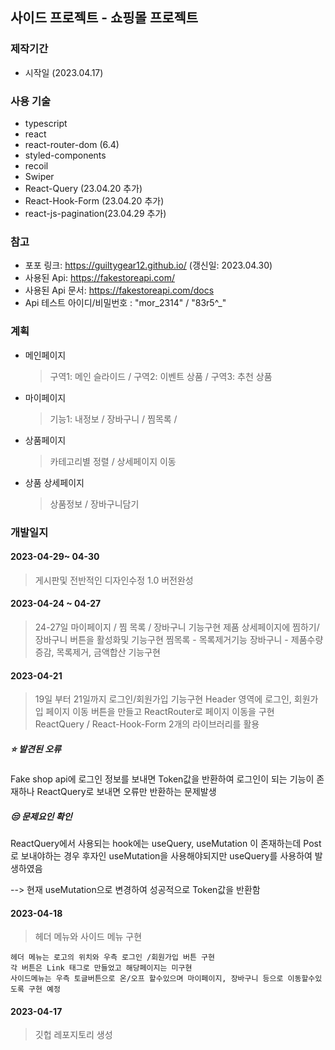 ## 사이드 프로젝트 - 쇼핑몰 프로젝트

### 제작기간

-   시작일 (2023.04.17)

### 사용 기술

-   typescript
-   react
-   react-router-dom (6.4)
-   styled-components
-   recoil
-   Swiper
-   React-Query (23.04.20 추가)
-   React-Hook-Form (23.04.20 추가)
-   react-js-pagination(23.04.29 추가)

### 참고

-   포포 링크: https://guiltygear12.github.io/ (갱신일: 2023.04.30)
-   사용된 Api: https://fakestoreapi.com/
-   사용된 Api 문서: https://fakestoreapi.com/docs
-   Api 테스트 아이디/비밀번호 : "mor_2314" / "83r5^\_"

### 계획

-   메인페이지
    > 구역1: 메인 슬라이드 / 구역2: 이벤트 상품 / 구역3: 추천 상품
-   마이페이지
    > 기능1: 내정보 / 장바구니 / 찜목록 /
-   상품페이지
    > 카테고리별 정렬 / 상세페이지 이동
-   상품 상세페이지
    > 상품정보 / 장바구니담기

### 개발일지

#### 2023-04-29~ 04-30

> 게시판및 전반적인 디자인수정
> 1.0 버전완성

#### 2023-04-24 ~ 04-27

> 24-27일 마이페이지 / 찜 목록 / 장바구니 기능구현
> 제품 상세페이지에 찜하기/장바구니 버튼을 활성화및 기능구현
> 찜목록 - 목록제거기능
> 장바구니 - 제품수량증감, 목록제거, 금액합산 기능구현

#### 2023-04-21

> 19일 부터 21일까지 로그인/회원가입 기능구현
> Header 영역에 로그인, 회원가입 페이지 이동 버튼을 만들고 ReactRouter로 페이지 이동을 구현
> ReactQuery / React-Hook-Form 2개의 라이브러리를 활용

##### ⭐ 발견된 오류

Fake shop api에 로그인 정보를 보내면 Token값을 반환하여 로그인이 되는 기능이 존재하나
ReactQuery로 보내면 오류만 반환하는 문제발생

##### 😒 문제요인 확인

ReactQuery에서 사용되는 hook에는 useQuery, useMutation 이 존재하는데 Post로 보내야하는 경우 후자인 useMutation을 사용해야되지만 useQuery를 사용하여 발생하였음

--> 현재 useMutation으로 변경하여 성공적으로 Token값을 반환함

#### 2023-04-18

> 헤더 메뉴와 사이드 메뉴 구현

    헤더 메뉴는 로고의 위치와 우측 로그인 /회원가입 버튼 구현
    각 버튼은 Link 태그로 만들었고 해당페이지는 미구현
    사이드메뉴는 우측 토글버튼으로 온/오프 할수있으며 마이페이지, 장바구니 등으로 이동할수있도록 구현 예정

#### 2023-04-17

> 깃헙 레포지토리 생성
